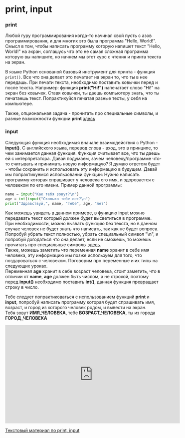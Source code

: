 # print, input

### print  

Любой гуру программирования когда-то начинал свой пусть с азов программирования, и для многих это была программа "Hello, World!".
Смысл в том, чтобы написать программу которую напишет текст "Hello, World!" на экран, соглашусь что это не самая сложная программа которую вы напишите, 
но начнем мы этот курс с чтения и принта текста на экран.    

В языке Python основаной базовый инструмент для принта - функция `print()`. Все что она делает это печатает на экран то, что ты в нее передашь. При печати текста, необходимо
поставить ковычки перед и после текста. Например: функция **print("Hi!")** напечатает слово "Hi!" на экран без ковычек. Ставя ковычки, ты даешь компьютеру знать, что ты печатаешь текст.
Попрактикуйся печатая разные тесты, у себя на компьютере.    
 
Также, опциональная задача - прочитать про специальные символы, и разные возможности функции **print** <a href="https://pythonworld.ru/tipy-dannyx-v-python/stroki-literaly-strok.html" target="_blank">здесь</a>

### input  

Следующая функция необходимая вначале взаимодействия с Python - **input().** С английского языка, перевод слова - вход, это в принципе, то чем занимается данная функция. Функция считывает все, что ты даешь ей с интерпретатора. Давай подумаем, зачем человеку/программе что-то считывать и принимать новую информацую? Я думаю ответом будет - чтобы сохранить и использовать эту информацию в будущем. Давай мы попрактикуемся использовании функции:
Нужно написать программу которая спрашивает у человека его имя, и здоровается с человеком по его имени. Пример данной программы:
```python
name = input("Как тебя зовут?\n")  
age = int(input("Сколько тебе лет?\n")
print("Здравствуй,", name, "тебе", age, "лет")
```
Как можешь увидеть в данном примере, в функцию input можно передавать текст который должен будет высветиться в программе.   
При необходимости, можно вызвать функцию без текста, но в данном случае человек не будет знать что написать, так как не будет вопроса.   
Попробуй убрать текст полностью, убрать специальный символ "\n", и попробуй догодаться что она делает, если не сможешь, то можешь прочитать про специальные символы <a href="https://pythonworld.ru/tipy-dannyx-v-python/stroki-literaly-strok.html" target="_blank">здесь</a>.   
Также, можешь заметить что переменная **name** хранит в себе имя человека, эту информацию мы позже используем для того, что поздароваться с человеком. Поговорим про переменные и их типы на следующих уроках.   
Переменная **age** хранит в себе возраст человека, стоит заметить, что в отличии от **name**, **age** должен быть числом, а не строкой, поэтому перед **input()** необходимо поставить **int()**, данная функция превращает строку в число.

Тебе следует попрактиковаться с использованием функций **print** и **input**, попробуй написать программу которая будет спрашивать имя, возраст, и город из которого человек родом, и вывести на экран.    
Тебя зовут **ИМЯ_ЧЕЛОВЕКА**, тебе **ВОЗРАСТ_ЧЕЛОВЕКА**, ты из города **ГОРОД_ЧЕЛОВЕКА**

<iframe width="560" height="315" src="https://www.youtube.com/embed/yuyq2BrHMJE" frameborder="0" allow="accelerometer; autoplay; encrypted-media; gyroscope; picture-in-picture" allowfullscreen></iframe>


<a href="https://younglinux.info/python/input.php" target="_blank">Текстовый материал по print, input </a>  

